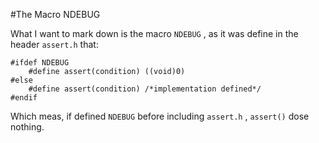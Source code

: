 #The Macro NDEBUG

What I want to mark down is the macro `NDEBUG` , as it was define in the header `assert.h` that:

```
#ifdef NDEBUG
	#define assert(condition) ((void)0)
#else
	#define assert(condition) /*implementation defined*/
#endif
```
Which meas, if defined `NDEBUG` before including `assert.h` , `assert()` dose nothing.